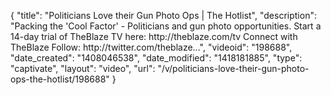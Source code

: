 {
    "title": "Politicians Love their Gun Photo Ops | The Hotlist",
    "description": "Packing the 'Cool Factor' - Politicians and gun photo opportunities. Start a 14-day trial of TheBlaze TV here: http:\/\/theblaze.com\/tv Connect with TheBlaze Follow: http:\/\/twitter.com\/theblaze...",
    "videoid": "198688",
    "date_created": "1408046538",
    "date_modified": "1418181885",
    "type": "captivate",
    "layout": "video",
    "url": "\/v\/politicians-love-their-gun-photo-ops-the-hotlist\/198688"
}